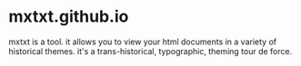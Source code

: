 # mxtxt.github.io
mxtxt is a tool. it allows you to view your html documents in a variety of historical themes. it's a trans-historical, typographic, theming tour de force.
